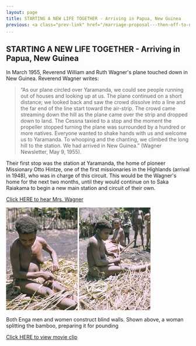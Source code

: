 ```yaml
---
layout: page
title: STARTING A NEW LIFE TOGETHER - Arriving in Papua, New Guinea
previous: <a class="prev-link" href="/marriage-proposal---then-off-to-new-guinea.html">Previous</a>
...
```

## STARTING A NEW LIFE TOGETHER - Arriving in Papua, New Guinea

In March 1955, Reverend William and Ruth Wagner's plane touched down in
New Guinea.  Reverend Wagner writes:

> “As our plane circled over Yaramanda, we could see people running
> out of houses and looking up at us.  The plane continued on a short
> distance; we looked back and saw the crowd dissolve into a line and
> the far end of the line start toward the air-strip.  The crowd came
> streaming down the hill as the plane came over the strip and
> dropped down to land.  The Cessna taxied to a stop and the moment
> the propeller stopped turning the plane was surrounded by a
> hundred or more natives.  Everyone wanted to shake hands with us
> and welcome us to Yaramanda.  To whooping and the chanting, we
> climbed the long hill to the station.  We had arrived in New Guinea.”
> (Wagner Newsletter, May 9, 1955).

Their first stop was the station at Yaramanda, the home of pioneer
Missionary Otto Hintze, one of the first missionaries in the Highlands
(arrival in 1948), who was in charge of this circuit. This would be the
Wagner's home for the next two months, until they would continue on to
Saka Raiakama to begin a new main station and circuit of their own.

[Click HERE to hear Mrs. Wagner](audio/018.mp3)

![a woman splitting the bamboo](images/019-01.jpg)
![preparing bamboo for pounding](images/019-02.jpg)

Both Enga men and women construct blind walls. Shown above, a woman
splitting the bamboo, preparing it for pounding

[Click HERE to view movie clip](video/WallBuilding.wmf)